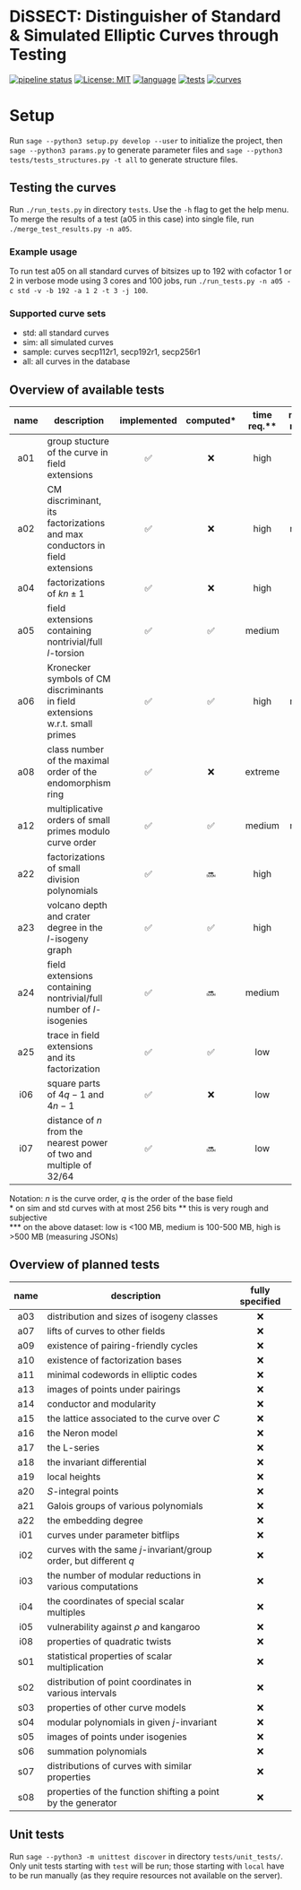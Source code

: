 # DiSSECT: Distinguisher of Standard & Simulated Elliptic Curves through Testing

[![pipeline status](https://gitlab.fi.muni.cz/x408178/curve_analyzer/badges/master/pipeline.svg)](https://gitlab.fi.muni.cz/x408178/curve_analyzer/-/commits/master)
[![License: MIT](https://img.shields.io/badge/License-MIT-yellow.svg)](https://gitlab.fi.muni.cz/x408178/curve_analyzer/-/blob/master/LICENSE)
[![language](https://badgen.net/badge/language/python,sage/purple?list=/)](https://www.sagemath.org/)
[![tests](https://badgen.net/badge/tests/13/blue)](https://gitlab.fi.muni.cz/x408178/curve_analyzer/-/tree/master/curve_analyzer/tests)
[![curves](https://badgen.net/badge/curves/158%20std,%20217188%20sim?list=|)](https://github.com/J08nY/std-curves)

# Setup

Run `sage --python3 setup.py develop --user` to initialize the project, then `sage --python3 params.py` to generate parameter files and `sage --python3 tests/tests_structures.py -t all` to generate structure files.

## Testing the curves

Run `./run_tests.py` in directory `tests`. Use the `-h` flag to get the help menu. To merge the results of a test (a05 in this case) into single file, run `./merge_test_results.py -n a05`.

### Example usage

To run test a05 on all standard curves of bitsizes up to 192 with cofactor 1 or 2 in verbose mode using 3 cores and 100 jobs, run `./run_tests.py -n a05 -c std -v -b 192 -a 1 2 -t 3 -j 100`.

### Supported curve sets

- std: all standard curves
- sim: all simulated curves
- sample: curves secp112r1, secp192r1, secp256r1
- all: all curves in the database

## Overview of available tests

| name    | description                                                                       | implemented        |  computed\*        |time req.\*\* |memory req.\*\*\*
|:-------:| ----------------------------------------------------------------------------------|:------------------:|:------------------:|:------------:|:---------:   
   a01    | group stucture of the curve in field extensions                                   | :white_check_mark: | :x:                | high         | low
   a02    | CM discriminant, its factorizations and max conductors in field extensions        | :white_check_mark: | :x:                | high         | medium
   a04    | factorizations of $`kn\pm 1`$                                                     | :white_check_mark: | :x:                | high         | high
   a05    | field extensions containing nontrivial/full $`l`$-torsion                         | :white_check_mark: | :white_check_mark: | medium       | low
   a06    | Kronecker symbols of CM discriminants in field extensions w.r.t. small primes     | :white_check_mark: | :white_check_mark: | high         | medium
   a08    | class number of the maximal order of the endomorphism ring                        | :white_check_mark: | :x:                | extreme      | low
   a12    | multiplicative orders of small primes modulo curve order                          | :white_check_mark: | :white_check_mark: | medium       | medium
   a22    | factorizations of small division polynomials                                      | :white_check_mark: | :soon:             | high         | high
   a23    | volcano depth and crater degree in the $`l`$-isogeny graph                        | :white_check_mark: | :white_check_mark: | high         | low
   a24    | field extensions containing nontrivial/full number of $`l`$-isogenies             | :white_check_mark: | :soon:             | medium       | low
   a25    | trace in field extensions and its factorization                                   | :white_check_mark: | :white_check_mark: | low          | low
   i06    | square parts of $`4q-1`$ and $`4n-1`$                                             | :white_check_mark: | :x:                | low          | low
   i07    | distance of $`n`$ from the nearest power of two and multiple of 32/64             | :white_check_mark: | :soon:             | low          | low

Notation: $`n`$ is the curve order, $`q`$ is the order of the base field  
\* on sim and std curves with at most 256 bits
\*\* this is very rough and subjective  
\*\*\* on the above dataset: low is  <100 MB, medium is 100-500 MB, high is >500 MB (measuring JSONs)

## Overview of planned tests

| name    | description                                                                       | fully specified        
|:-------:| ----------------------------------------------------------------------------------|:------------------:
   a03    | distribution and sizes of isogeny classes                                         | :x: 
   a07    | lifts of curves to other fields                                                   | :x: 
   a09    | existence of pairing-friendly cycles                                              | :x: 
   a10    | existence of factorization bases                                                  | :x: 
   a11    | minimal codewords in elliptic codes                                               | :x: 
   a13    | images of points under pairings                                                   | :x: 
   a14    | conductor and modularity                                                          | :x: 
   a15    | the lattice associated to the curve over $`C`$                                    | :x: 
   a16    | the Neron model                                                                   | :x: 
   a17    | the L-series                                                                      | :x: 
   a18    | the invariant differential                                                        | :x: 
   a19    | local heights                                                                     | :x: 
   a20    | $`S`$-integral points                                                             | :x: 
   a21    | Galois groups of various polynomials                                              | :x:
   a22    | the embedding degree                                                              | :x:
   i01    | curves under parameter bitflips                                                   | :x:
   i02    | curves with the same $`j`$-invariant/group order, but different $`q`$             | :x:
   i03    | the number of modular reductions in various computations                          | :x:
   i04    | the coordinates of special scalar multiples                                       | :x:
   i05    | vulnerability against $`\rho`$ and kangaroo                                       | :x:
   i08    | properties of quadratic twists                                                    | :x:
   s01    | statistical properties of scalar multiplication                                   | :x:
   s02    | distribution of point coordinates in various intervals                            | :x:
   s03    | properties of other curve models                                                  | :x:
   s04    | modular polynomials in given $`j`$-invariant                                      | :x:
   s05    | images of points under isogenies                                                  | :x:
   s06    | summation polynomials                                                             | :x:
   s07    | distributions of curves with similar properties                                   | :x:
   s08    | properties of the function shifting a point by the generator                      | :x:


## Unit tests
Run `sage --python3 -m unittest discover` in directory `tests/unit_tests/`. Only unit tests starting with `test` will be run; those starting with `local` have to be run manually (as they require resources not available on the server).
